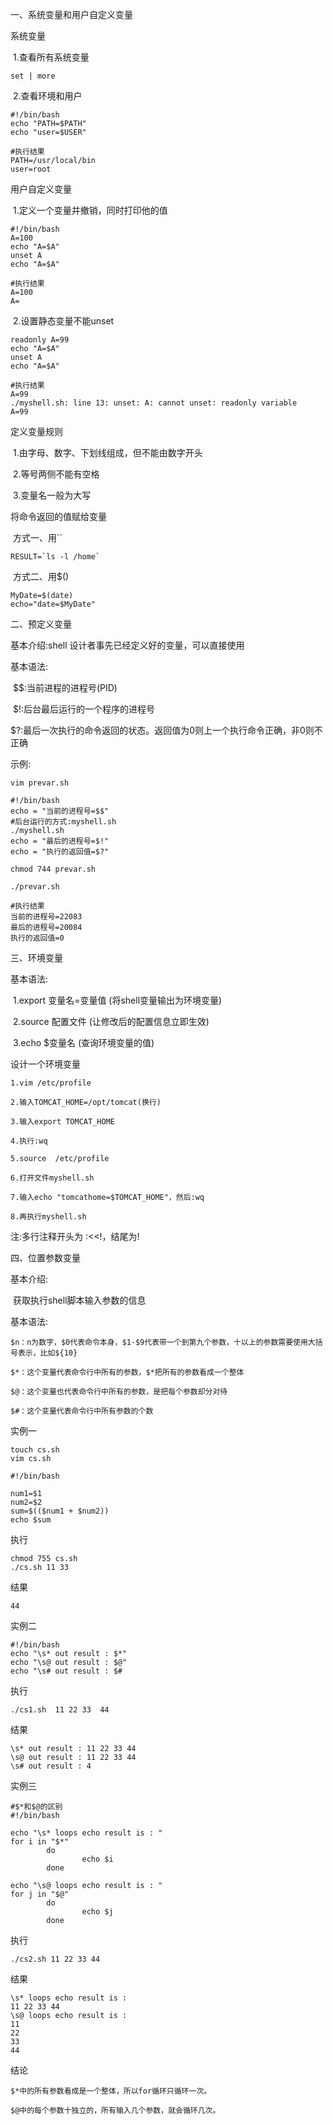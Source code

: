 一、系统变量和用户自定义变量

系统变量

​	1.查看所有系统变量

```shell
set | more
```

​	2.查看环境和用户

```shell
#!/bin/bash
echo "PATH=$PATH"
echo "user=$USER"

#执行结果
PATH=/usr/local/bin
user=root
```

用户自定义变量

​	1.定义一个变量并撤销，同时打印他的值

```shell
#!/bin/bash
A=100
echo "A=$A"
unset A
echo "A=$A"

#执行结果
A=100
A=
```

​	2.设置静态变量不能unset

```shell
readonly A=99
echo "A=$A"
unset A
echo "A=$A"

#执行结果
A=99
./myshell.sh: line 13: unset: A: cannot unset: readonly variable
A=99
```

定义变量规则

​	1.由字母、数字、下划线组成，但不能由数字开头

​	2.等号两侧不能有空格

​	3.变量名一般为大写

将命令返回的值赋给变量

​	方式一、用``

```shell
RESULT=`ls -l /home`
```

​	方式二、用$()

```shell
MyDate=$(date)
echo="date=$MyDate"
```

二、预定义变量

基本介绍:shell 设计者事先已经定义好的变量，可以直接使用

基本语法:

​	$$:当前进程的进程号(PID)

​	$!:后台最后运行的一个程序的进程号

​	$?:最后一次执行的命令返回的状态。返回值为0则上一个执行命令正确，非0则不正确

示例:

```shell
vim prevar.sh

#!/bin/bash
echo = "当前的进程号=$$"
#后台运行的方式:myshell.sh
./myshell.sh
echo = "最后的进程号=$!"
echo = "执行的返回值=$?"

chmod 744 prevar.sh

./prevar.sh

#执行结果
当前的进程号=22083
最后的进程号=20084
执行的返回值=0
```

三、环境变量

基本语法:

​	1.export 变量名=变量值 (将shell变量输出为环境变量)

​	2.source 配置文件 (让修改后的配置信息立即生效)

​	3.echo $变量名 (查询环境变量的值)

设计一个环境变量

```shell
1.vim /etc/profile

2.输入TOMCAT_HOME=/opt/tomcat(换行)

3.输入export TOMCAT_HOME

4.执行:wq	

5.source  /etc/profile

6.打开文件myshell.sh

7.输入echo "tomcathome=$TOMCAT_HOME"，然后:wq

8.再执行myshell.sh
```

注:多行注释开头为 :<<!，结尾为!

四、位置参数变量

基本介绍:

​	获取执行shell脚本输入参数的信息

基本语法:

```shell
$n：n为数字，$0代表命令本身，$1-$9代表带一个到第九个参数，十以上的参数需要使用大括号表示，比如${10}

$*：这个变量代表命令行中所有的参数，$*把所有的参数看成一个整体

$@：这个变量也代表命令行中所有的参数，是把每个参数却分对待

$#：这个变量代表命令行中所有参数的个数
```

实例一

```shell
touch cs.sh
vim cs.sh

#!/bin/bash

num1=$1
num2=$2
sum=$(($num1 + $num2))
echo $sum
```

执行

```shell
chmod 755 cs.sh
./cs.sh 11 33
```

结果

```shell
44
```

实例二

```shell
#!/bin/bash
echo "\s* out result : $*"
echo "\s@ out result : $@"
echo "\s# out result : $#
```

执行

```shell
./cs1.sh  11 22 33  44
```

结果

```shell
\s* out result : 11 22 33 44
\s@ out result : 11 22 33 44
\s# out result : 4
```

实例三

```shell
#$*和$@的区别
#!/bin/bash

echo "\s* loops echo result is : "
for i in "$*"
        do
                echo $i
        done

echo "\s@ loops echo result is : "
for j in "$@"
        do
                echo $j
        done
```

执行

```shell
./cs2.sh 11 22 33 44
```

结果

```shell
\s* loops echo result is : 
11 22 33 44
\s@ loops echo result is : 
11
22
33
44
```

结论

```shell
$*中的所有参数看成是一个整体，所以for循环只循环一次。

$@中的每个参数十独立的，所有输入几个参数，就会循环几次。
```



